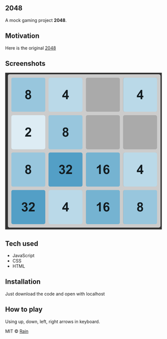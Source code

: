 ## 2048
A mock gaming project  **2048**.

## Motivation
Here is the original [2048](https://2048daily.com/)
 
## Screenshots
![2048](./img/2048.png)

## Tech used
- JavaScript
- CSS
- HTML

## Installation
Just download the code and open with localhost

## How to play
Using up, down, left, right arrows in keyboard.

MIT © [Rain](https://github.com/lcy101u)